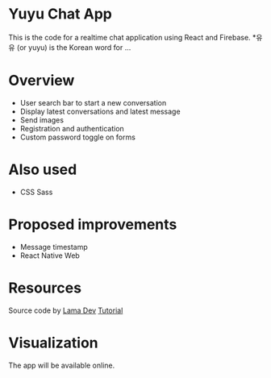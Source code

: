 # Yuyu Chat App
This is the code for a realtime chat application using React and Firebase. 
*유유 (or yuyu) is the Korean word for ...

# Overview
- User search bar to start a new conversation
- Display latest conversations and latest message
- Send images
- Registration and authentication
- Custom password toggle on forms

# Also used
- CSS Sass

# Proposed improvements
- Message timestamp
- React Native Web

# Resources
Source code by [Lama Dev](https://github.com/safak/youtube2022/tree/react-chat)
[Tutorial](https://www.youtube.com/watch?v=k4mjF4sPITE)

# Visualization
The app will be available online.
